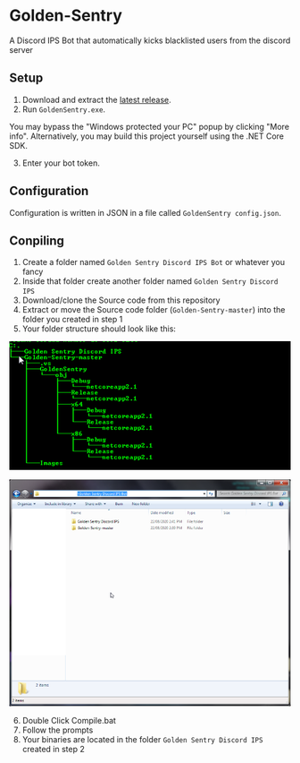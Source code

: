 # Golden-Sentry
A Discord IPS Bot that automatically kicks blacklisted users from the discord server 

## Setup

1. Download and extract the [latest release](https://github.com/GhostNaix/Golden-Sentry/releases).
2. Run `GoldenSentry.exe`.

You may bypass the "Windows protected your PC" popup by clicking "More info". Alternatively, you may build this project yourself using the .NET Core SDK.

3. Enter your bot token.

## Configuration

Configuration is written in JSON in a file called `GoldenSentry config.json`.

## Conpiling
1. Create a folder named `Golden Sentry Discord IPS Bot` or whatever you fancy
2. Inside that folder create another folder named `Golden Sentry Discord IPS`
3. Download/clone the Source code from this repository
4. Extract or move the Source code folder (`Golden-Sentry-master`) into the folder you created in step 1
5. Your folder structure should look like this:

![Folder Structure](https://github.com/GhostNaix/Golden-Sentry/blob/master/Images/Folder%20Structure.png)

![Folder Structure 2](https://github.com/GhostNaix/Golden-Sentry/blob/master/Images/Folder%20Structure%202.png)

6. Double Click Compile.bat
7. Follow the prompts
8. Your binaries are located in the folder `Golden Sentry Discord IPS` created in step 2
